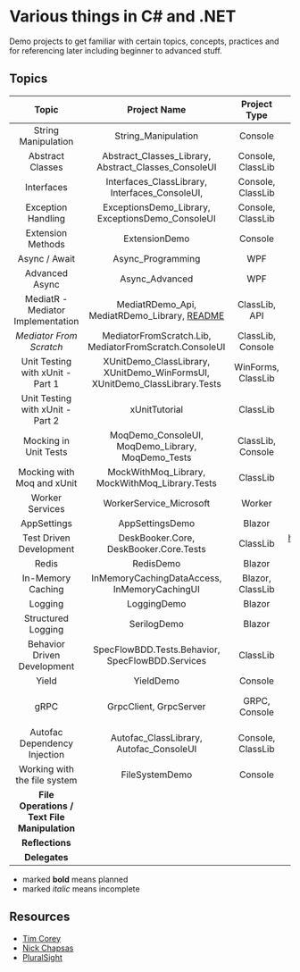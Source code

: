 # Various things in C# and .NET

Demo projects to get familiar with certain topics, concepts, practices and for referencing later including beginner to
advanced stuff.

## Topics

|                    Topic                     |                                 Project Name                                  |    Project Type    |                                   Resource(s)                                    |  Topic Category   |            External Libs/Packages            |
|:--------------------------------------------:|:-----------------------------------------------------------------------------:|:------------------:|:--------------------------------------------------------------------------------:|:-----------------:|:--------------------------------------------:|
|             String Manipulation              |                              String_Manipulation                              |      Console       |                           https://youtu.be/ioi__WRETk4                           | General Knowledge |                     None                     |
|               Abstract Classes               |             Abstract_Classes_Library, Abstract_Classes_ConsoleUI              | Console, ClassLib  |                           https://youtu.be/jRkmPRk5j2E                           | General Knowledge |                     None                     |
|                  Interfaces                  |                Interfaces_ClassLibrary, Interfaces_ConsoleUI,                 | Console, ClassLib  |                           https://youtu.be/A7qwuFnyIpM                           | General Knowledge |                     None                     |
|              Exception Handling              |               ExceptionsDemo_Library, ExceptionsDemo_ConsoleUI                | Console, ClassLib  |                           https://youtu.be/LSkbnpjCEkk                           | General Knowledge |                     None                     |
|              Extension Methods               |                                 ExtensionDemo                                 |      Console       |                           https://youtu.be/C_1DzspLy4Y                           | General Knowledge |                     None                     |
|                Async / Await                 |                               Async_Programming                               |        WPF         |                           https://youtu.be/2moh18sh5p4                           |   Intermediate    |                     None                     |
|                Advanced Async                |                                Async_Advanced                                 |        WPF         |                           https://youtu.be/ZTKGRJy5P2M                           |   Intermediate    |                     None                     |
|      MediatR - Mediator Implementation       | MediatRDemo_Api, MediatRDemo_Library, [README](MediatRDemo_Library/README.MD) |   ClassLib, API    |                           https://youtu.be/yozD5Tnd8nw                           |   Intermediate    |                   MediatR                    |
|           _Mediator From Scratch_            |            MediatorFromScratch.Lib, MediatorFromScratch.ConsoleUI             | ClassLib, Console  |                           https://youtu.be/4e83trumwcM                           |   Intermediate    |                     None                     |
|       Unit Testing with xUnit - Part 1       |  XUnitDemo_ClassLibrary, XUnitDemo_WinFormsUI, XUnitDemo_ClassLibrary.Tests   | WinForms, ClassLib |                           https://youtu.be/ub3P8c87cwk                           |     Advanced      |                    xUnit                     |
|       Unit Testing with xUnit - Part 2       |                                 xUnitTutorial                                 |      ClassLib      |                           https://youtu.be/2Wp8en1I9oQ                           |     Advanced      |                    xUnit                     |
|            Mocking in Unit Tests             |               MoqDemo_ConsoleUI, MoqDemo_Library, MoqDemo_Tests               | ClassLib, Console  |                           https://youtu.be/DwbYxP-etMY                           |     Advanced      |                  Moq, xUnit                  |
|          Mocking with Moq and xUnit          |                MockWithMoq_Library, MockWithMoq_Library.Tests                 |      ClassLib      |          https://app.pluralsight.com/library/courses/mocking-moq-xunit           |     Advanced      |                  Moq, xUnit                  |
|               Worker Services                |                            WorkerService_Microsoft                            |       Worker       |                           https://youtu.be/PzrTiz_NRKA                           |   Intermediate    |                   Serilog                    |
|                 AppSettings                  |                                AppSettingsDemo                                |       Blazor       |                           https://youtu.be/_2_qksdQKCE                           |     Beginner      |                     None                     |
|           Test Driven Development            |                    DeskBooker.Core, DeskBooker.Core.Tests                     |      ClassLib      | https://app.pluralsight.com/library/courses/513c0b1d-c93e-4f47-8f09-088e8bfe53c9 |   Intermediate    |                    XUnit                     |
|                    Redis                     |                                   RedisDemo                                   |       Blazor       |                           https://youtu.be/UrQWii_kfIE                           |   Intermediate    |                    Redis                     |
|              In-Memory Caching               |                 InMemoryCachingDataAccess, InMemoryCachingUI                  |  Blazor, ClassLib  |                           https://youtu.be/2jj2wH60QuE                           |     Beginner      |                  Microsoft                   |
|                   Logging                    |                                  LoggingDemo                                  |       Blazor       |                           https://youtu.be/oXNslgIXIbQ                           |   Intermediate    |                     None                     |
|              Structured Logging              |                                  SerilogDemo                                  |       Blazor       |                           https://youtu.be/_iryZxv8Rxw                           |   Intermediate    |                 Serilog, Seq                 |
|         Behavior Driven Development          |               SpecFlowBDD.Tests.Behavior, SpecFlowBDD.Services                |      ClassLib      |                           https://youtu.be/EEeVU0z26u0                           |   Intermediate    |     SpecFlow, FluentAssertions, Test.Sdk     |
|                    Yield                     |                                   YieldDemo                                   |      Console       |                           https://youtu.be/AAz8q6dOCYk                           |     Beginner      |                     None                     |
|                     gRPC                     |                            GrpcClient, GrpcServer                             |   GRPC, Console    |                           https://youtu.be/QyxCX2GYHxk                           |     Advanced      | Google.Protobuf, Grpc.Net.Client, Grpc.Tools |
|         Autofac Dependency Injection         |                    Autofac_ClassLibrary, Autofac_ConsoleUI                    | Console, ClassLib  |                           https://youtu.be/mCUNrRtVVWY                           |   Intermediate    |                   Autofac                    |
|         Working with the file system         |                                FileSystemDemo                                 |      Console       |                           https://youtu.be/9mUuJIKq40M                           |     Beginner      |                     None                     |
| **File Operations / Text File Manipulation** |                                                                               |                    |                                                                                  |                   |                                              |
|               **Reflections**                |                                                                               |                    |                                                                                  |                   |                                              |
|                **Delegates**                 |                                                                               |                    |                                                                                  |                   |                                              |

* marked **bold** means planned
* marked _italic_ means incomplete

## Resources

- [Tim Corey](https://www.youtube.com/channel/UC-ptWR16ITQyYOglXyQmpzw)
- [Nick Chapsas](https://www.youtube.com/channel/UCrkPsvLGln62OMZRO6K-llg)
- [PluralSight](https://pluralsight.com)